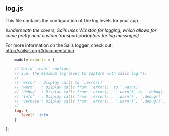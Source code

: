 ## log.js
This file contains the configuration of the log levels for your app.

*(Underneath the covers, Sails uses Winston for logging, which allows for some pretty neat custom transports/adapters for log messages)*

For more information on the Sails logger, check out: http://sailsjs.org/#documentation

```javascript
    module.exports = {

    // Valid `level` configs:
    // i.e. the minimum log level to capture with sails.log.*()
    //
    // 'error' : Display calls to `.error()`
    // 'warn'	: Display calls from `.error()` to `.warn()`
    // 'debug'	: Display calls from `.error()`, `.warn()` to `.debug()`
    // 'info'	: Display calls from `.error()`, `.warn()`, `.debug()` to `.info()`
    // 'verbose': Display calls from `.error()`, `.warn()`, `.debug()`, `.info()` to `.verbose()`
    //
    log: {
       level: 'info'
    }

};
```
